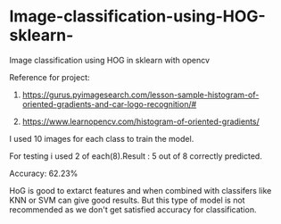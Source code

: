 # Image-classification-using-HOG-sklearn-
Image classification using HOG in sklearn with opencv


Reference for project:

1. https://gurus.pyimagesearch.com/lesson-sample-histogram-of-oriented-gradients-and-car-logo-recognition/#

2. https://www.learnopencv.com/histogram-of-oriented-gradients/

I used 10 images for each class to train the model.

For testing i used 2 of each(8).Result : 5 out of 8 correctly predicted.

Accuracy: 62.23%

HoG is good to extarct features and when combined with classifers like KNN or SVM can give good results.
But this type of model is not recommended as we don't get satisfied accuracy for classification.

